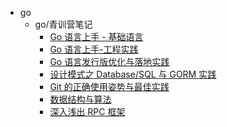 - go
  - go/青训营笔记
    - [Go 语言上手 - 基础语言](go/青训营笔记/docs1.md)
    - [Go 语言上手-工程实践](go/青训营笔记/docs2.md)
    - [Go 语言发行版优化与落地实践](go/青训营笔记/docs3.md)
    - [设计模式之  Database/SQL 与 GORM 实践](go/青训营笔记/docs4.md)
    - [Git 的正确使用姿势与最佳实践](go/青训营笔记/docs5.md)
    - [数据结构与算法](go/青训营笔记/docs6.md)
    - [深入浅出 RPC 框架](go/go/青训营笔记/docs7.md)

